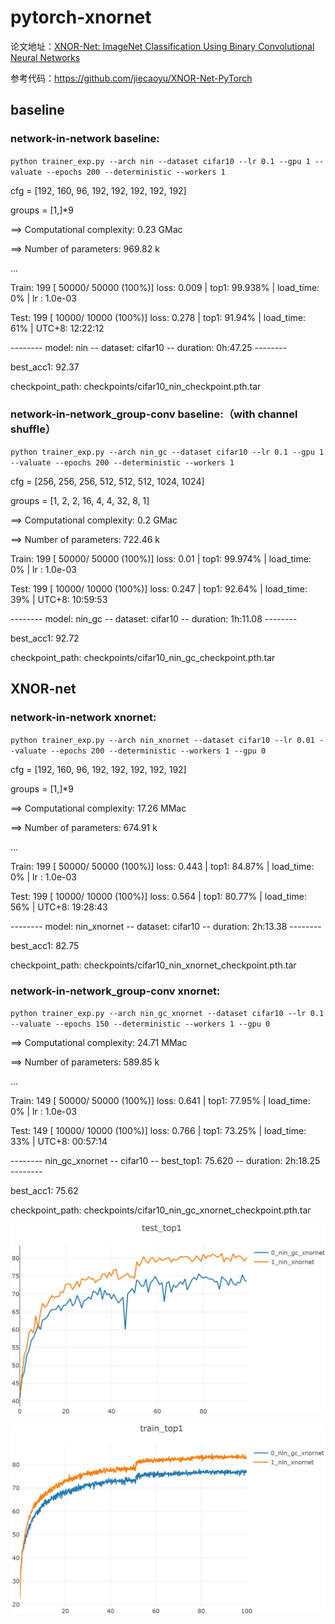 # pytorch-xnornet

论文地址：[XNOR-Net: ImageNet Classification Using Binary Convolutional Neural Networks](https://arxiv.org/abs/1603.05279v4)

参考代码：https://github.com/jiecaoyu/XNOR-Net-PyTorch

## baseline

### network-in-network baseline:

`python trainer_exp.py --arch nin --dataset cifar10 --lr 0.1 --gpu 1 --valuate --epochs 200 --deterministic --workers 1`

cfg = [192, 160, 96, 192, 192, 192, 192, 192]

groups = [1,]*9

==> Computational complexity:  0.23 GMac

==> Number of parameters:    969.82 k

...

Train: 199 [  50000/  50000 (100%)] loss:   0.009 | top1: 99.938% | load_time:   0% | lr   : 1.0e-03

Test:  199 [  10000/  10000 (100%)] loss:   0.278 | top1:  91.94% | load_time:  61% | UTC+8: 12:22:12

--------  model: nin  --  dataset: cifar10  --  duration:  0h:47.25  --------

best_acc1: 92.37

checkpoint_path: checkpoints/cifar10_nin_checkpoint.pth.tar

### network-in-network_group-conv baseline:（with channel shuffle）

`python trainer_exp.py --arch nin_gc --dataset cifar10 --lr 0.1 --gpu 1 --valuate --epochs 200 --deterministic --workers 1`

cfg = [256, 256, 256, 512, 512, 512, 1024, 1024]

groups = [1, 2, 2, 16, 4, 4, 32, 8, 1]

==> Computational complexity:  0.2 GMac

==> Number of parameters:    722.46 k

Train: 199 [  50000/  50000 (100%)] loss:    0.01 | top1: 99.974% | load_time:   0% | lr   : 1.0e-03

Test:  199 [  10000/  10000 (100%)] loss:   0.247 | top1:  92.64% | load_time:  39% | UTC+8: 10:59:53

--------  model: nin_gc  --  dataset: cifar10  --  duration:  1h:11.08  --------

best_acc1: 92.72

checkpoint_path: checkpoints/cifar10_nin_gc_checkpoint.pth.tar

## XNOR-net

### network-in-network xnornet:

`python trainer_exp.py --arch nin_xnornet --dataset cifar10 --lr 0.01 --valuate --epochs 200 --deterministic --workers 1 --gpu 0`

cfg = [192, 160, 96, 192, 192, 192, 192, 192]

groups = [1,]*9

==> Computational complexity:   17.26 MMac

==> Number of parameters:       674.91 k

...

Train: 199 [  50000/  50000 (100%)] loss:   0.443 | top1:  84.87% | load_time:   0% | lr   : 1.0e-03

Test:  199 [  10000/  10000 (100%)] loss:   0.564 | top1:  80.77% | load_time:  56% | UTC+8: 19:28:43

--------  model: nin_xnornet  --  dataset: cifar10  --  duration:  2h:13.38  --------

best_acc1: 82.75

checkpoint_path: checkpoints/cifar10_nin_xnornet_checkpoint.pth.tar

### network-in-network_group-conv xnornet:

`python trainer_exp.py --arch nin_gc_xnornet --dataset cifar10 --lr 0.1 --valuate --epochs 150 --deterministic --workers 1 --gpu 0`

==> Computational complexity:   24.71 MMac

==> Number of parameters:       589.85 k

...

Train: 149 [  50000/  50000 (100%)] loss:   0.641 | top1:  77.95% | load_time:   0% | lr   : 1.0e-03

Test:  149 [  10000/  10000 (100%)] loss:   0.766 | top1:  73.25% | load_time:  33% | UTC+8: 00:57:14

--------  nin_gc_xnornet  --  cifar10  --  best_top1: 75.620  --  duration:  2h:18.25  --------

best_acc1: 75.62

checkpoint_path: checkpoints/cifar10_nin_gc_xnornet_checkpoint.pth.tar

![test_top1](imgs/xnornet/nin_xnornet_test_top1.jpg)

![train_top1](imgs/xnornet/nin_xnornet_train_top1.jpg)